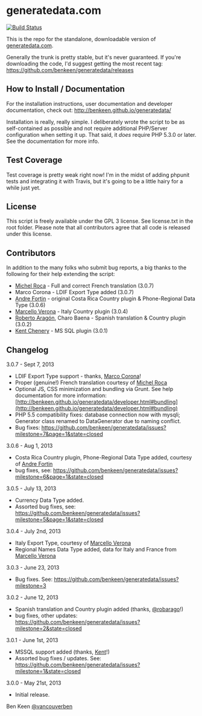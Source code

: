 # generatedata.com

[![Build Status](https://travis-ci.org/benkeen/generatedata.png?branch=master)](https://travis-ci.org/benkeen/generatedata)

This is the repo for the standalone, downloadable version of [generatedata.com](http://www.generatedata.com).

Generally the trunk is pretty stable, but it's never guaranteed. If you're downloading the code, I'd suggest getting the most recent tag: https://github.com/benkeen/generatedata/releases

## How to Install / Documentation

For the installation instructions, user documentation and developer documentation, check out:
http://benkeen.github.io/generatedata/

Installation is really, really simple. I deliberately wrote the script to be as self-contained as possible and not require
additional PHP/Server configuration when setting it up. That said, it *does* require PHP 5.3.0 or later. See the documentation
for more info.

## Test Coverage

Test coverage is pretty weak right now! I'm in the midst of adding phpunit tests and integrating it with Travis, but it's going to be a little hairy for a while just yet.

## License

This script is freely available under the GPL 3 license. See license.txt in the root folder. Please note that all contributors agree that all code is released under this license.

## Contributors

In addition to the many folks who submit bug reports, a big thanks to the following for their help extending the script:

- [Michel Roca](https://github.com/mRoca) - Full and correct French translation (3.0.7)
- Marco Corona - LDIF Export Type added (3.0.7)
- [Andre Fortin](https://github.com/twindual) - original Costa Rica Country plugin & Phone-Regional Data Type (3.0.6)
- [Marcello Verona](https://github.com/marciuz) - Italy Country plugin (3.0.4)
- [Roberto Aragón](https://github.com/robarago), Charo Baena - Spanish translation & Country plugin (3.0.2)
- [Kent Chenery](https://github.com/kchenery) - MS SQL plugin (3.0.1)

## Changelog

3.0.7 - Sept 7, 2013
- LDIF Export Type support - thanks, [Marco Corona](https://github.com/coronam)!
- Proper (genuine!) French translation courtesy of [Michel Roca](https://github.com/mRoca)
- Optional JS, CSS minimization and bundling via Grunt. See help documentation for more information:
[http://benkeen.github.io/generatedata/developer.html#bundling](http://benkeen.github.io/generatedata/developer.html#bundling)
- PHP 5.5 compatibility fixes: database connection now with mysqli; Generator class renamed to DataGenerator due
to naming conflict.
- Bug fixes: https://github.com/benkeen/generatedata/issues?milestone=7&page=1&state=closed

3.0.6 - Aug 1, 2013
- Costa Rica Country plugin, Phone-Regional Data Type added, courtesy of [Andre Fortin](https://github.com/twindual)
- bug fixes, see: https://github.com/benkeen/generatedata/issues?milestone=6&page=1&state=closed

3.0.5 - July 13, 2013
- Currency Data Type added.
- Assorted bug fixes, see: https://github.com/benkeen/generatedata/issues?milestone=5&page=1&state=closed

3.0.4 - July 2nd, 2013
- Italy Export Type, courtesy of [Marcello Verona](https://github.com/marciuz)
- Regional Names Data Type added, data for Italy and France from [Marcello Verona](https://github.com/marciuz)

3.0.3 - June 23, 2013
- Bug fixes. See: https://github.com/benkeen/generatedata/issues?milestone=3

3.0.2 - June 12, 2013
- Spanish translation and Country plugin added (thanks, [@robarago](https://github.com/robarago)!)
- bug fixes, other updates: https://github.com/benkeen/generatedata/issues?milestone=2&state=closed

3.0.1 - June 1st, 2013
- MSSQL support added (thanks, [Kent](https://github.com/kchenery)!)
- Assorted bug fixes / updates. See: https://github.com/benkeen/generatedata/issues?milestone=1&state=closed

3.0.0 - May 21st, 2013
- Initial release.


Ben Keen
[@vancouverben](https://twitter.com/#!/vancouverben)